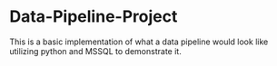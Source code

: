 # Data-Pipeline-Project
This is a basic implementation of what a data pipeline would look like utilizing python and MSSQL to demonstrate it.
